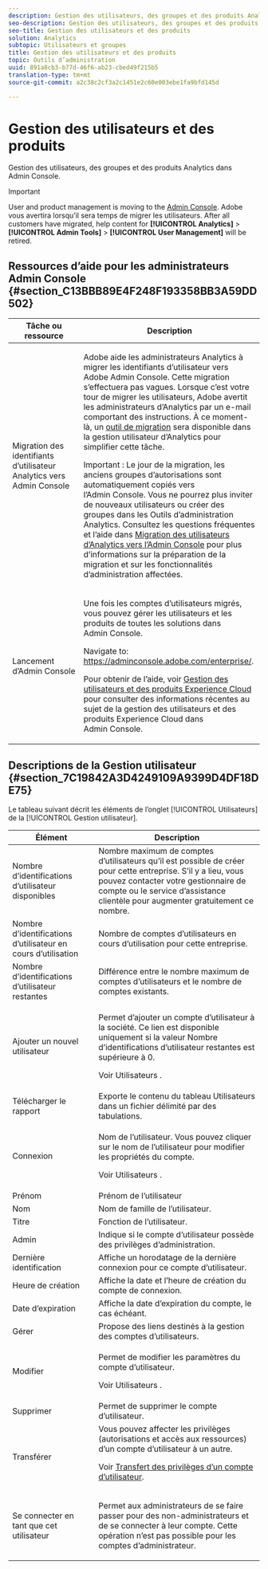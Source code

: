 ```yaml
---
description: Gestion des utilisateurs, des groupes et des produits Analytics dans Admin Console.
seo-description: Gestion des utilisateurs, des groupes et des produits Analytics dans Admin Console.
seo-title: Gestion des utilisateurs et des produits
solution: Analytics
subtopic: Utilisateurs et groupes
title: Gestion des utilisateurs et des produits
topic: Outils d’administration
uuid: 891a8cb3-b77d-46f6-ab23-cbed49f215b5
translation-type: tm+mt
source-git-commit: a2c38c2cf3a2c1451e2c60e003ebe1fa9bfd145d

---
```



# Gestion des utilisateurs et des produits

Gestion des utilisateurs, des groupes et des produits Analytics dans Admin Console.

>[!IMPORTANT]
>
>User and product management is moving to the [Admin Console](https://helpx.adobe.com/enterprise/using/admin-console.html). Adobe vous avertira lorsqu’il sera temps de migrer les utilisateurs. After all customers have migrated, help content for **[!UICONTROL Analytics]** &gt; **[!UICONTROL Admin Tools]** &gt; **[!UICONTROL User Management]** will be retired.

## Ressources d’aide pour les administrateurs Admin Console {#section_C13BBB89E4F248F193358BB3A59DD502}

<table id="table_9263797773A749628E12BB3C1EBE620B"> 
 <thead> 
  <tr> 
   <th colname="col1" class="entry"> Tâche ou ressource </th> 
   <th colname="col2" class="entry"> Description </th> 
  </tr>
 </thead>
 <tbody> 
  <tr> 
   <td colname="col1"> <p>Migration des identifiants d’utilisateur Analytics vers Admin Console </p> </td> 
   <td colname="col2"> <p> Adobe aide les administrateurs Analytics à migrer les identifiants d’utilisateur vers Adobe Admin Console. Cette migration s’effectuera pas vagues. Lorsque c’est votre tour de migrer les utilisateurs, Adobe avertit les administrateurs d’Analytics par un e-mail comportant des instructions. À ce moment-là, un <a href="https://marketing.adobe.com/resources/help/en_US/experience-cloud/admin-console/analytics-migration/t_migrate-users.html" format="html" scope="external">outil de migration</a> sera disponible dans la gestion utilisateur d’Analytics pour simplifier cette tâche. </p> <p>Important : Le jour de la migration, les anciens groupes d’autorisations sont automatiquement copiés vers l’Admin Console. Vous ne pourrez plus inviter de nouveaux utilisateurs ou créer des groupes dans les Outils d’administration Analytics. Consultez les questions fréquentes et l’aide dans <a href="https://marketing.adobe.com/resources/help/en_US/experience-cloud/admin-console/analytics-migration/" format="https" scope="external">Migration des utilisateurs d’Analytics vers l’Admin Console</a> pour plus d’informations sur la préparation de la migration et sur les fonctionnalités d’administration affectées. </p> </td> 
  </tr> 
  <tr> 
   <td colname="col1"> <p>Lancement d’Admin Console </p> </td> 
   <td colname="col2"> <p>Une fois les comptes d’utilisateurs migrés, vous pouvez gérer les utilisateurs et les produits de toutes les solutions dans Admin Console. </p> <p>Navigate to: <a href="https://adminconsole.adobe.com/enterprise/#" format="html" scope="external"> https://adminconsole.adobe.com/enterprise/</a>. </p> <p>Pour obtenir de l’aide, voir <a href="https://marketing.adobe.com/resources/help/en_US/mcloud/admin_getting_started.html" format="html" scope="external">Gestion des utilisateurs et des produits Experience Cloud</a> pour consulter des informations récentes au sujet de la gestion des utilisateurs et des produits Experience Cloud dans Admin Console. </p> </td> 
  </tr> 
 </tbody> 
</table>

## Descriptions de la Gestion utilisateur {#section_7C19842A3D4249109A9399D4DF18DE75}

Le tableau suivant décrit les éléments de l’onglet [!UICONTROL Utilisateurs] de la [!UICONTROL Gestion utilisateur].

<table id="table_6F81D1095EB945D8995FF971B65BA52A"> 
 <thead> 
  <tr> 
   <th colname="col1" class="entry"> Élément </th> 
   <th colname="col2" class="entry"> Description </th> 
  </tr> 
 </thead>
 <tbody> 
  <tr> 
   <td colname="col1"> <span class="wintitle"> Nombre d’identifications d’utilisateur disponibles</span> </td> 
   <td colname="col2"> Nombre maximum de comptes d’utilisateurs qu’il est possible de créer pour cette entreprise. S’il y a lieu, vous pouvez contacter votre gestionnaire de compte ou le service d’assistance clientèle pour augmenter gratuitement ce nombre. </td> 
  </tr> 
  <tr> 
   <td colname="col1"> <span class="wintitle"> Nombre d’identifications d’utilisateur en cours d’utilisation</span> </td> 
   <td colname="col2"> Nombre de comptes d’utilisateurs en cours d’utilisation pour cette entreprise. </td> 
  </tr> 
  <tr> 
   <td colname="col1"> <span class="wintitle"> Nombre d’identifications d’utilisateur restantes</span> </td> 
   <td colname="col2"> Différence entre le nombre maximum de comptes d’utilisateurs et le nombre de comptes existants. </td> 
  </tr> 
  <tr> 
   <td colname="col1"> <span class="wintitle"> Ajouter un nouvel utilisateur</span> </td> 
   <td colname="col2"> <p>Permet d’ajouter un compte d’utilisateur à la société. Ce lien est disponible uniquement si la valeur Nombre d’identifications d’utilisateur restantes est supérieure à 0. </p> <p>Voir Utilisateurs <a href="/help/admin/user-management2/c-user-management/users.md" format="dita" scope="local"></a>. </p> </td> 
  </tr> 
  <tr> 
   <td colname="col1"> <span class="wintitle"> Télécharger le rapport</span> </td> 
   <td colname="col2">Exporte le contenu du tableau <span class="wintitle">Utilisateurs</span> dans un fichier délimité par des tabulations. </td> 
  </tr> 
  <tr> 
   <td colname="col1"> <span class="wintitle"> Connexion</span> </td> 
   <td colname="col2"> <p>Nom de l’utilisateur. Vous pouvez cliquer sur le nom de l’utilisateur pour modifier les propriétés du compte. </p> <p>Voir Utilisateurs <a href="/help/admin/user-management2/c-user-management/users.md" format="dita" scope="local"></a>. </p> </td> 
  </tr> 
  <tr> 
   <td colname="col1"> <span class="wintitle"> Prénom</span> </td> 
   <td colname="col2"> Prénom de l’utilisateur </td> 
  </tr> 
  <tr> 
   <td colname="col1"> <span class="wintitle"> Nom</span> </td> 
   <td colname="col2"> Nom de famille de l’utilisateur. </td> 
  </tr> 
  <tr> 
   <td colname="col1"> <span class="wintitle"> Titre</span> </td> 
   <td colname="col2"> Fonction de l’utilisateur. </td> 
  </tr> 
  <tr> 
   <td colname="col1"> <span class="wintitle"> Admin</span> </td> 
   <td colname="col2"> Indique si le compte d’utilisateur possède des privilèges d’administration. </td> 
  </tr> 
  <tr> 
   <td colname="col1"> <span class="wintitle"> Dernière identification</span> </td> 
   <td colname="col2"> Affiche un horodatage de la dernière connexion pour ce compte d’utilisateur. </td> 
  </tr> 
  <tr> 
   <td colname="col1"><span class="wintitle"> Heure de création</span> </td> 
   <td colname="col2"> Affiche la date et l’heure de création du compte de connexion. </td> 
  </tr> 
  <tr> 
   <td colname="col1"> <span class="wintitle"> Date d’expiration</span> </td> 
   <td colname="col2"> Affiche la date d’expiration du compte, le cas échéant. </td> 
  </tr> 
  <tr> 
   <td colname="col1"> <span class="wintitle"> Gérer</span> </td> 
   <td colname="col2"> Propose des liens destinés à la gestion des comptes d’utilisateurs. </td> 
  </tr> 
  <tr> 
   <td colname="col1"> <span class="wintitle"> Modifier</span> </td> 
   <td colname="col2"> <p>Permet de modifier les paramètres du compte d’utilisateur. </p> <p>Voir Utilisateurs <a href="/help/admin/user-management2/c-user-management/users.md" format="dita" scope="local"></a>. </p> </td> 
  </tr> 
  <tr> 
   <td colname="col1"> <span class="wintitle"> Supprimer</span> </td> 
   <td colname="col2"> Permet de supprimer le compte d’utilisateur. </td> 
  </tr> 
  <tr> 
   <td colname="col1"> <span class="wintitle"> Transférer</span> </td> 
   <td colname="col2">Vous pouvez affecter les privilèges (autorisations et accès aux ressources) d’un compte d’utilisateur à un autre. <p>Voir <a href="/help/admin/user-management2/c-user-management/t-transfer-user-accout-privileges.md" format="dita" scope="local"> Transfert des privilèges d’un compte d’utilisateur</a>. </p> </td> 
  </tr> 
  <tr> 
   <td colname="col1"><span class="wintitle"> Se connecter en tant que cet utilisateur</span> </td> 
   <td colname="col2"> <p>Permet aux administrateurs de se faire passer pour des non-administrateurs et de se connecter à leur compte. Cette opération n’est pas possible pour les comptes d’administrateur. </p> </td> 
  </tr> 
 </tbody> 
</table>

